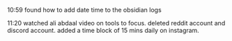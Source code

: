 10:59 found how to add date time to the obsidian logs

11:20 watched ali abdaal video on tools to focus. deleted reddit account and discord account. added a time block of 15 mins daily on instagram.

